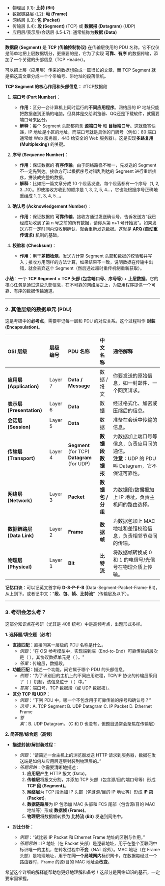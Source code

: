 
*   物理层 (L1): **比特 (Bit)**
*   数据链路层 (L2): **帧 (Frame)**
*   网络层 (L3): **包 (Packet)**
*   传输层 (L4): **段 (Segment)** (TCP) 或 **数据报 (Datagram)** (UDP)
*   应用层/表示层/会话层 (L5-L7): 通常统称为**数据 (Data)**
---

**数据段 (Segment)** 是 **TCP (传输控制协议)** 在传输层使用的 PDU 名称。它不仅仅是简单地把上层数据切分，更重要的是，它为了实现 **可靠、有序** 的数据传输，添加了一个关键的头部信息（TCP Header）。

可以把上层（应用层）传来的数据想象成一篇很长的文章，而 TCP Segment 就是把这篇文章分成一个个带编号、带地址的段落信纸。

**TCP Segment 的核心作用和头部信息：**
#TCP数据段 
1.  **端口号 (Port Number)**：
    *   **作用**：区分一台计算机上同时运行的**不同应用程序**。网络层的 IP 地址只能把数据送到正确的电脑，但具体是交给浏览器、QQ还是下载软件，就需要端口号来区分。
    *   **解释**：每个 Segment 头部都包含 **源端口号** 和 **目标端口号**。这就像寄快递，IP 地址是小区的地址，而端口号就是具体的门牌号（例如：80 端口通常给 Web 服务器，443 给安全的 Web 服务器）。这是实现**多路复用 (Multiplexing)** 的关键。

2.  **序号 (Sequence Number)**：
    *   **作用**：保证数据的 **有序传输**。由于网络路径不唯一，先发送的 Segment 不一定先到达。接收方可以根据序号对错乱到达的 Segment 进行重新排序，拼装成完整的数据。
    *   **解释**：比如把一篇文章分成 10 个段落发送，每个段落都有一个序号（1, 2, 3...10）。即使接收方收到的顺序是 1, 3, 2, 5, 4...，它也能根据序号正确地重组成 1, 2, 3, 4, 5...。

3.  **确认号 (Acknowledgement Number)**：
    *   **作用**：保证数据的 **可靠传输**。接收方通过发送确认号，告诉发送方“我已经成功收到了第 n 号之前的所有数据，请你从第 n+1 号开始发”。如果发送方在一定时间内没收到确认，就会重新发送数据。这就是 **ARQ (自动重传请求)** 机制的基础。

4.  **校验和 (Checksum)**：
    *   **作用**：用于**差错检测**。发送方计算 Segment 头部和数据的校验和并写入；接收方用同样的方法计算，如果结果不一致，说明数据在传输中出错，就会丢弃这个 Segment（然后通过超时重传机制重新获取）。

**小结**：一个 **TCP Segment** = **TCP 头部 (包含端口号、序号等)** + **上层数据**。它的核心任务是通过这些头部信息，在不可靠的网络层之上，为应用程序提供一个可靠、有序的数据传输通道。

---

### 2. 其他层级的数据单元 (PDU)

这是考研中的**必考点**，需要牢记每一层和 PDU 的对应关系。这个过程叫作 **封装 (Encapsulation)**。

| OSI 层级                 | 层级编号    | PDU 名称                                          | 中文名称               | 通俗解释                                                          |
| :--------------------- | :------ | :---------------------------------------------- | :----------------- | :------------------------------------------------------------ |
| **应用层 (Application)**  | Layer 7 | **Data / Message**                              | 数据 / 报文            | 你要发送的原始信息，如一封邮件、一个网页请求。                                       |
| **表示层 (Presentation)** | Layer 6 | **Data**                                        | 数据                 | 经过格式化、加密或压缩后的信息。                                              |
| **会话层 (Session)**      | Layer 5 | **Data**                                        | 数据                 | 准备在会话中传输的信息。                                                  |
| **传输层 (Transport)**    | Layer 4 | **Segment** (for TCP)<br>**Datagram** (for UDP) | **数据段**<br>**数据报** | 为数据加上端口号等信息，负责应用间的通信。<br>**注意**：UDP 的 PDU 叫 Datagram，它不保证可靠性。 |
| **网络层 (Network)**      | Layer 3 | **Packet**                                      | **数据包 / 分组**       | 为数据段/数据报加上 IP 地址，负责主机间的路由选择。                                  |
| **数据链路层 (Data Link)**  | Layer 2 | **Frame**                                       | **数据帧**            | 为数据包加上 MAC 地址和差错校验信息，负责相邻节点间的传输。                              |
| **物理层 (Physical)**     | Layer 1 | **Bit**                                         | **比特流**            | 将数据帧转换成 0 和 1 的电信号/光信号在物理介质上传输。                               |

**记忆口诀**：可以记英文首字母 **D-S-P-F-B** (Data-Segment-Packet-Frame-Bit)，从上到下。或者记中文：“**段、包、帧、比特流**”（传输层及以下）。

---

### 3. 考研会怎么考？

这部分知识点在考研（尤其是 408 统考）中是高频考点，出题形式多样。

**1. 选择题/填空题（必考）**
*   **直接匹配**：直接问某一层级的 PDU 名称是什么。
    *   *例题*：“在 OSI 参考模型中，实现端到端（End-to-End）可靠传输的层次是（ ），其协议数据单元是（ ）。"
    *   *答案*：传输层，数据段。
*   **功能匹配**：描述一个功能，问它属于哪个 PDU 的头部信息。
    *   *例题*：“为了识别目的主机上的不同应用进程，TCP/IP 协议的传输层采用了（ ）机制，该信息位于（ ）中。”
    *   *答案*：端口号，TCP 数据段（或 UDP 数据报）。
*   **区分 TCP 和 UDP**：
    *   *例题*：“下列 PDU 中，哪一个不包含用于可靠传输的序号和确认号？”
    *   *选项*：A. TCP Segment B. UDP Datagram C. IP Packet D. Ethernet Frame
    *   *答案*：B. UDP Datagram。（C 和 D 也没有，但题目通常会聚焦在传输层）

**2. 简答题/综合题（高频）**
*   **描述封装/解封装过程**：
    *   *例题*：“请简述一台主机上的浏览器发送 HTTP 请求到服务器，数据在发送端是如何从应用层逐层封装到物理层的。”
    *   *答题思路*：你需要清晰地描述：
        1.  **应用层**产生 HTTP 报文 (Data)。
        2.  **传输层**将报文分割，并添加 TCP 头部（包含源/目的端口号等）形成 **TCP 段 (Segment)**。
        3.  **网络层**为 TCP 段添加 IP 头部（包含源/目的 IP 地址等）形成 **IP 包 (Packet)**。
        4.  **数据链路层**为 IP 包添加 MAC 头部和 FCS 尾部（包含源/目的 MAC 地址等）形成 **数据帧 (Frame)**。
        5.  **物理层**将数据帧转换为 **比特流 (Bit)** 发送到网络中。

*   **对比分析**：
    *   *例题*：“试比较 IP Packet 和 Ethernet Frame 地址的区别与作用。”
    *   *答题思路*：IP 地址（在 Packet 头部）是逻辑地址，用于在整个互联网中标识唯一的主机，在转发过程中**不变**（NAT 除外）。MAC 地址（在 Frame 头部）是物理地址，用于在**同一个局域网内**标识网卡，在数据每经过一个路由器时，Frame 的源/目的 MAC 地址会**改变**。

希望这个详细的解释能帮助您更好地理解和备考！这部分是网络知识的基石，一定要牢固掌握。
